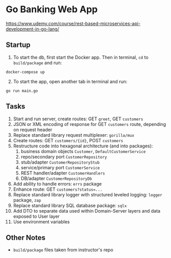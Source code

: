 # Go Banking Web App
https://www.udemy.com/course/rest-based-microservices-api-development-in-go-lang/

## Startup
1. To start the db, first start the Docker app. Then in terminal, `cd` to `build/package` and run:
```
docker-compose up
```
2. To start the app, open another tab in terminal and run:
```
go run main.go
```

## Tasks
1. Start and run server, create routes: GET `greet`, GET `customers`
2. JSON or XML encoding of response for GET `customers` route, depending on request header
3. Replace standard library request multiplexer: `gorilla/mux`
4. Create routes: GET `customers/{id}`,  POST `customers`
5. Restructure code into hexagonal architecture (and into packages):
   1. business domain objects `Customer`, `DefaultCustomerService`
   2. repo/secondary port `CustomerRepository`
   3. stub/adapter `CustomerRepositoryStub`
   4. service/primary port `CustomerService`
   5. REST handler/adapter `CustomerHandlers`
   6. DB/adapter `CustomerRepositoryDb`
6. Add ability to handle errors: `errs` package
7. Enhance route: GET `customers?status=...`
8. Replace standard library logger with structured leveled logging: `logger` package, `zap`
9. Replace standard library SQL database package: `sqlx`
10. Add DTO to separate data used within Domain-Server layers and data exposed to User layer
11. Use environment variables

## Other Notes
* `build/package` files taken from instructor's repo
